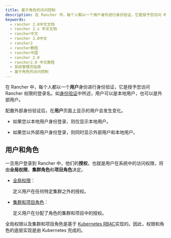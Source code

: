 ```yaml
---
title: 基于角色的访问控制
description: 在 Rancher 中，每个人都以一个用户身份进行身份验证，它是授予您访问 Rancher 权限的登录名。如身份验证中所述，用户可以是本地用户，也可以是外部用户。配置外部身份验证后，在用户页面上显示的用户会发生变化。如果您以本地用户身份登录，则仅显示本地用户。如果您以外部用户身份登录，则同时显示外部用户和本地用户。
keywords:
  - rancher 2.0中文文档
  - rancher 2.x 中文文档
  - rancher中文
  - rancher 2.0中文
  - rancher2
  - rancher教程
  - rancher中国
  - rancher 2.0
  - rancher2.0 中文教程
  - 系统管理员指南
  - 基于角色的访问控制
---
```


在 Rancher 中，每个人都以一个**用户**身份进行身份验证，它是授予您访问 Rancher 权限的登录名。如[身份验证](/docs/admin-settings/authentication/_index)中所述，用户可以是本地用户，也可以是外部用户。

配置外部身份验证后，在**用户**页面上显示的用户会发生变化。

- 如果您以本地用户身份登录，则仅显示本地用户。

- 如果您以外部用户身份登录，则同时显示外部用户和本地用户。

## 用户和角色

一旦用户登录到 Rancher 中，他们的**授权**，也就是用户在系统中的访问权限，将由**全局权限**，**集群角色**和**项目角色**决定。

- [全局权限](/docs/admin-settings/rbac/global-permissions/_index)：

  定义用户在任何特定集群之外的授权。

- [集群和项目角色](/docs/admin-settings/rbac/cluster-project-roles/_index)：

  定义用户在分配了角色的集群和项目中的授权。

全局权限以及集群和项目角色是基于 [Kubernetes RBAC](https://kubernetes.io/docs/reference/access-authn-authz/rbac/)实现的。因此，权限和角色的底层实现是由 Kubernetes 完成的。
